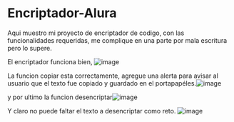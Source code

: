 # Encriptador-Alura
Aqui muestro mi proyecto de encriptador de codigo, con las funcionalidades requeridas, me complique en una parte por mala escritura pero lo supere.

El encriptador funciona bien, ![image](https://user-images.githubusercontent.com/106121903/236577743-106e95e3-1940-435f-9ee1-68cf131f6b36.png)



La funcion copiar esta correctamente, agregue una alerta para avisar al usuario que el texto fue copiado y guardado en el portapapéles.![image](https://user-images.githubusercontent.com/106121903/236577833-be42b515-0b30-4b46-a1c4-d1f6b3f37f79.png)


y por ultimo la funcion desencriptar![image](https://user-images.githubusercontent.com/106121903/236577883-9bb27b2b-1551-4299-87bc-87633bd4d4d2.png)

Y claro no puede faltar el texto a desencriptar como reto. ![image](https://user-images.githubusercontent.com/106121903/236578179-2616f2f4-f9bb-46b8-b95c-1633bc29c045.png)
